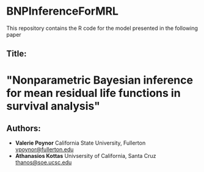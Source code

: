 # BNPInferenceForMRL
This repository contains the R code for the model presented in the following paper

## Title: 
# "Nonparametric Bayesian inference for mean residual life functions in survival analysis"

## Authors:
* **Valerie Poynor** California State University, Fullerton <vpoynor@fullerton.edu>  
* **Athanasios Kottas** Univsersity of California, Santa Cruz <thanos@soe.ucsc.edu>
        

        
        



